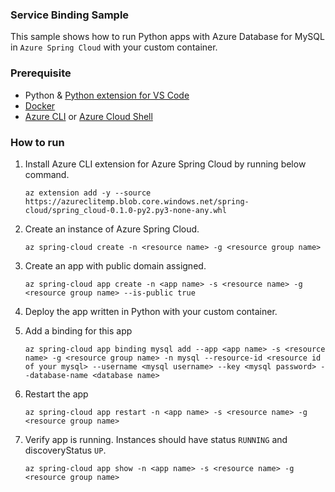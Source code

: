 ### Service Binding Sample

This sample shows how to run Python apps with Azure Database for MySQL in `Azure Spring Cloud` with your custom container.

### Prerequisite

* Python & [Python extension for VS Code](https://marketplace.visualstudio.com/items?itemName=ms-python.python)
* [Docker](https://www.docker.com/products/container-runtime)
* [Azure CLI](https://docs.microsoft.com/en-us/cli/azure/install-azure-cli?view=azure-cli-latest) or [Azure Cloud Shell](https://docs.microsoft.com/en-us/azure/cloud-shell/overview)

### How to run 

1. Install Azure CLI extension for Azure Spring Cloud by running below command.
    ```
    az extension add -y --source https://azureclitemp.blob.core.windows.net/spring-cloud/spring_cloud-0.1.0-py2.py3-none-any.whl
    ```
1. Create an instance of Azure Spring Cloud.
    ```
    az spring-cloud create -n <resource name> -g <resource group name>
    ```
1. Create an app with public domain assigned.
    ```
    az spring-cloud app create -n <app name> -s <resource name> -g <resource group name> --is-public true 
    ```
1. Deploy the app written in Python with your custom container.
    
1. Add a binding for this app
    ```
    az spring-cloud app binding mysql add --app <app name> -s <resource name> -g <resource group name> -n mysql --resource-id <resource id of your mysql> --username <mysql username> --key <mysql password> --database-name <database name>
    ```
1. Restart the app
    ```
    az spring-cloud app restart -n <app name> -s <resource name> -g <resource group name>
    ```
1. Verify app is running. Instances should have status `RUNNING` and discoveryStatus `UP`. 
    ```
    az spring-cloud app show -n <app name> -s <resource name> -g <resource group name>
    ```
